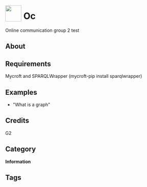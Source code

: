 # <img src="https://raw.githack.com/FortAwesome/Font-Awesome/master/svgs/solid/book.svg" card_color="#40DBB0" width="50" height="50" style="vertical-align:bottom"/> Oc
Online communication group 2 test

## About

## Requirements
Mycroft and SPARQLWrapper (mycroft-pip install sparqlwrapper)


## Examples
* "What is a graph"

## Credits
G2

## Category
**Information**

## Tags

